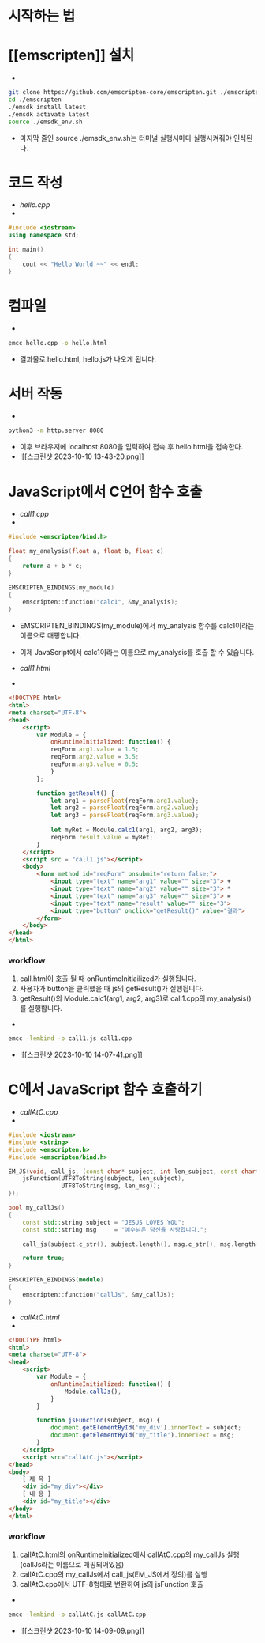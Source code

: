 # 시작하는 법

# [[emscripten]] 설치
- 
```bash
git clone https://github.com/emscripten-core/emscripten.git ./emscripten
cd ./emscripten
./emsdk install latest
./emsdk activate latest
source ./emsdk_env.sh
```
- 마지막 줄인 source ./emsdk_env.sh는 터미널 실행시마다 실행시켜줘야 인식된다.

# 코드 작성
- *hello.cpp*
- 
```cpp
#include <iostream>
using namespace std;

int main()
{
	cout << "Hello World ~~" << endl;
}
```

# 컴파일
- 
```bash
emcc hello.cpp -o hello.html
```
- 결과물로 hello.html, hello.js가 나오게 됩니다.

# 서버 작동
- 
```bash
python3 -m http.server 8080
```
- 이후 브라우저에 localhost:8080을 입력하여 접속 후 hello.html을 접속한다.
- ![[스크린샷 2023-10-10 13-43-20.png]]




# JavaScript에서 C언어 함수 호출

- *call1.cpp*
- 
```cpp
#include <emscripten/bind.h>

float my_analysis(float a, float b, float c)
{
	return a + b * c;
}

EMSCRIPTEN_BINDINGS(my_module)
{
	emscripten::function("calc1", &my_analysis);
}
```
- EMSCRIPTEN_BINDINGS(my_module)에서 my_analysis 함수를 calc1이라는 이름으로 매핑합니다.
- 이제 JavaScript에서 calc1이라는 이름으로 my_analysis를 호출 할 수 있습니다.


- *call1.html*
- 
```html
<!DOCTYPE html>
<html>
<meta charset="UTF-8">
<head>
	<script>
		var Module = {
			onRuntimeInitialized: function() {
			reqForm.arg1.value = 1.5;
			reqForm.arg2.value = 3.5;
			reqForm.arg3.value = 0.5;
			}
		};

		function getResult() {
			let arg1 = parseFloat(reqForm.arg1.value);
			let arg2 = parseFloat(reqForm.arg2.value);
			let arg3 = parseFloat(reqForm.arg3.value);
			
			let myRet = Module.calc1(arg1, arg2, arg3);
			reqForm.result.value = myRet;
		}
	</script>
	<script src = "call1.js"></script>
	<body>
		<form method id="reqForm" onsubmit="return false;">
			<input type="text" name="arg1" value="" size="3"> +
			<input type="text" name="arg2" value="" size="3"> *
			<input type="text" name="arg3" value="" size="3"> =
			<input type="text" name="result" value="" size="3">
			<input type="button" onclick="getResult()" value="결과">
		</form>
	</body>
</head>
</html>
```

### workflow
1. call.html이 호출 될 때 onRuntimeInitiailized가 실행됩니다.
2. 사용자가 button을 클릭했을 때 js의 getResult()가 실행됩니다.
3. getResult()의 Module.calc1(arg1, arg2, arg3)로 call1.cpp의 my_analysis()를 실행합니다.


- 
```bash
emcc -lembind -o call1.js call1.cpp
```
- ![[스크린샷 2023-10-10 14-07-41.png]]

# C에서 JavaScript 함수 호출하기
- *callAtC.cpp*
- 
```cpp
#include <iostream>
#include <string>
#include <emscripten.h>
#include <emscripten/bind.h>

EM_JS(void, call_js, (const char* subject, int len_subject, const char* msg, int len_msg), {
	jsFunction(UTF8ToString(subject, len_subject),
			   UTF8ToString(msg, len_msg));
});

bool my_callJs()
{
	const std::string subject = "JESUS LOVES YOU";
	const std::string msg     = "예수님은 당신을 사랑합니다.";

	call_js(subject.c_str(), subject.length(), msg.c_str(), msg.length());

	return true;
}

EMSCRIPTEN_BINDINGS(module)
{
	emscripten::function("callJs", &my_callJs);
}
```

- *callAtC.html*
- 
```html
<!DOCTYPE html>
<html>
<meta charset="UTF-8">
<head>
	<script>
		var Module = {
			onRuntimeInitialized: function() {
				Module.callJs();
			}
		}

		function jsFunction(subject, msg) {
			document.getElementById('my_div').innerText = subject;
			document.getElementById('my_title').innerText = msg;
		}
	</script>
	<script src="callAtC.js"></script>
</head>
<body>
	[ 제 목 ]
	<div id="my_div"></div>
	[ 내 용 ]
	<div id="my_title"></div>
</body>
</html>
```


### workflow
1. callAtC.html의 onRuntimeInitialized에서 callAtC.cpp의 my_callJs 실행(callJs라는 이름으로 매핑되어있음)
2. callAtC.cpp의 my_callJs에서 call_js(EM_JS에서 정의)를 실행
3. callAtC.cpp에서 UTF-8형태로 변환하여 js의 jsFunction 호출

- 
```bash
emcc -lembind -o callAtC.js callAtC.cpp
```

- ![[스크린샷 2023-10-10 14-09-09.png]]
